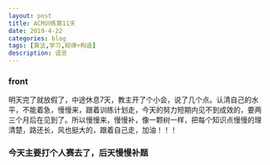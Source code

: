 ```yaml
---
layout: post
title: ACM训练第11天
date: 2019-4-22
categories: blog
tags: [算法,学习,规律+构造]
description: 语言
---
```


### front
明天完了就放假了，中途休息7天，教主开了个小会，说了几个点。认清自己的水平，不能着急，慢慢来，跟着训练计划走，今天的努力短期内见不到成效的，要两三个月后在见到了。所以慢慢来，慢慢补，像一颗树一样，把每个知识点慢慢的理清楚，路还长，风也挺大的，跟着自己走，加油！！！

### 今天主要打个人赛去了，后天慢慢补题











